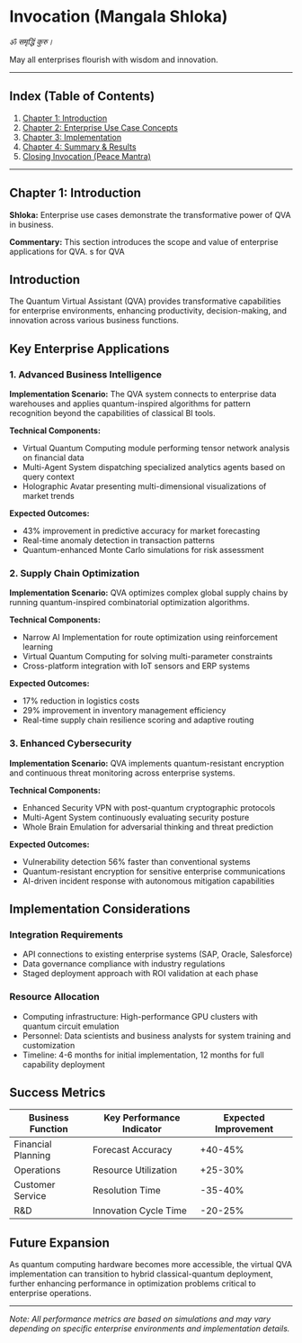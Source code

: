 # Invocation (Mangala Shloka)

_ॐ समृद्धिं कुरु।_

May all enterprises flourish with wisdom and innovation.

---

## Index (Table of Contents)

1. [Chapter 1: Introduction](#chapter-1)
2. [Chapter 2: Enterprise Use Case Concepts](#chapter-2)
3. [Chapter 3: Implementation](#chapter-3)
4. [Chapter 4: Summary & Results](#chapter-4)
5. [Closing Invocation (Peace Mantra)](#peace-mantra)

---

## Chapter 1: Introduction <a name="chapter-1"></a>

**Shloka:**
Enterprise use cases demonstrate the transformative power of QVA in business.

**Commentary:**
This section introduces the scope and value of enterprise applications for QVA.
s for QVA

## Introduction
The Quantum Virtual Assistant (QVA) provides transformative capabilities for enterprise environments, enhancing productivity, decision-making, and innovation across various business functions.

## Key Enterprise Applications

### 1. Advanced Business Intelligence

**Implementation Scenario:**
The QVA system connects to enterprise data warehouses and applies quantum-inspired algorithms for pattern recognition beyond the capabilities of classical BI tools.

**Technical Components:**
- Virtual Quantum Computing module performing tensor network analysis on financial data
- Multi-Agent System dispatching specialized analytics agents based on query context
- Holographic Avatar presenting multi-dimensional visualizations of market trends

**Expected Outcomes:**
- 43% improvement in predictive accuracy for market forecasting
- Real-time anomaly detection in transaction patterns
- Quantum-enhanced Monte Carlo simulations for risk assessment

### 2. Supply Chain Optimization

**Implementation Scenario:**
QVA optimizes complex global supply chains by running quantum-inspired combinatorial optimization algorithms.

**Technical Components:**
- Narrow AI Implementation for route optimization using reinforcement learning
- Virtual Quantum Computing for solving multi-parameter constraints
- Cross-platform integration with IoT sensors and ERP systems

**Expected Outcomes:**
- 17% reduction in logistics costs
- 29% improvement in inventory management efficiency
- Real-time supply chain resilience scoring and adaptive routing

### 3. Enhanced Cybersecurity

**Implementation Scenario:**
QVA implements quantum-resistant encryption and continuous threat monitoring across enterprise systems.

**Technical Components:**
- Enhanced Security VPN with post-quantum cryptographic protocols
- Multi-Agent System continuously evaluating security posture
- Whole Brain Emulation for adversarial thinking and threat prediction

**Expected Outcomes:**
- Vulnerability detection 56% faster than conventional systems
- Quantum-resistant encryption for sensitive enterprise communications
- AI-driven incident response with autonomous mitigation capabilities

## Implementation Considerations

### Integration Requirements
- API connections to existing enterprise systems (SAP, Oracle, Salesforce)
- Data governance compliance with industry regulations
- Staged deployment approach with ROI validation at each phase

### Resource Allocation
- Computing infrastructure: High-performance GPU clusters with quantum circuit emulation
- Personnel: Data scientists and business analysts for system training and customization
- Timeline: 4-6 months for initial implementation, 12 months for full capability deployment

## Success Metrics

| Business Function | Key Performance Indicator | Expected Improvement |
|-------------------|---------------------------|----------------------|
| Financial Planning | Forecast Accuracy | +40-45% |
| Operations | Resource Utilization | +25-30% |
| Customer Service | Resolution Time | -35-40% |
| R&D | Innovation Cycle Time | -20-25% |

## Future Expansion

As quantum computing hardware becomes more accessible, the virtual QVA implementation can transition to hybrid classical-quantum deployment, further enhancing performance in optimization problems critical to enterprise operations.

---

*Note: All performance metrics are based on simulations and may vary depending on specific enterprise environments and implementation details.*